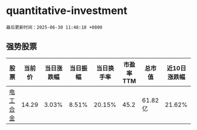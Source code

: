 # quantitative-investment

`最后更新时间：2025-06-30 11:48:18 +0800`

## 强势股票

|股票|当前价|当日涨跌幅|当日振幅|当日换手率|市盈率TTM|总市值|近10日涨跌幅|
|----|----|----|----|----|----|----|----|
|[电工合金](https://xueqiu.com/S/SZ300697)|14.29|3.03%|8.51%|20.15%|45.2|61.82亿|21.62%|
